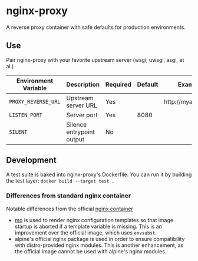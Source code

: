 # nginx-proxy

A reverse proxy container with safe defaults for production environments.

## Use

Pair nginx-proxy with your favorite upstream server (wsgi, uwsgi, asgi, et al.)

| Environment Variable | Description | Required | Default | Example |
|----------------------|-------------|----------|---------|---------|
| `PROXY_REVERSE_URL` | Upstream server URL | Yes | | http://myapp:8080 |
| `LISTEN_PORT` | Server port | Yes | 8080 | |
| `SILENT` | Silence entrypoint output | No | | |

## Development

A test suite is baked into nginx-proxy's Dockerfile. You can run it by building
the test layer: `docker build --target test .`

[nginx container]: https://hub.docker.com/_/nginx
[mo]: https://github.com/tests-always-included/mo

### Differences from standard nginx container

Notable differences from the official [nginx container][]

- [mo][] is used to render nginx configuration templates so that image startup
  is aborted if a template variable is missing. This is an improvement over the
  official image, which uses `envsubst`. 
- alpine's official nginx package is used in order to ensure compatibility with
  distro-provided nginx modules. This is another enhancement, as the official
  image cannot be used with alpine's nginx modules.
